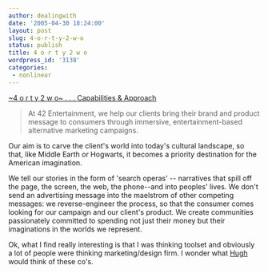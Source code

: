 ```yaml
---
author: dealingwith
date: '2005-04-30 18:24:00'
layout: post
slug: 4-o-r-t-y-2-w-o
status: publish
title: 4 o r t y 2 w o
wordpress_id: '3138'
categories:
 - nonlinear
---
```


[~4 o r t y 2 w o~ . . . Capabilities & Approach][1]

> At 42 Entertainment, we help our clients bring their brand and product
message to consumers through immersive, entertainment-based alternative
marketing campaigns.


Our aim is to carve the client's world into today's cultural landscape, so
that, like Middle Earth or Hogwarts, it becomes a priority destination for the
American imagination.


We tell our stories in the form of 'search operas' -- narratives that spill
off the page, the screen, the web, the phone--and into peoples' lives. We
don't send an advertising message into the maelstrom of other competing
messages: we reverse-engineer the process, so that the consumer comes looking
for our campaign and our client's product. We create communities passionately
committed to spending not just their money but their imaginations in the
worlds we represent.

Ok, what I find really interesting is that I was thinking toolset and
obviously a lot of people were thinking marketing/design firm. I wonder what
[Hugh][2] would think of these co's.


   [1]: http://4orty2wo.com/

   [2]: http://gapingvoid.com/

   

